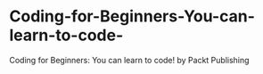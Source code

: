 


# Coding-for-Beginners-You-can-learn-to-code-
Coding for Beginners: You can learn to code! by Packt Publishing
